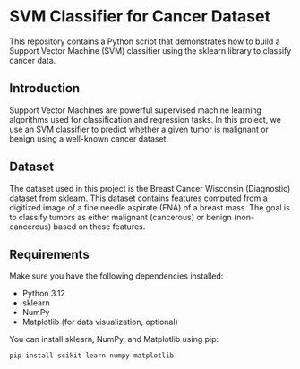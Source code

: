 # SVM Classifier for Cancer Dataset

This repository contains a Python script that demonstrates how to build a Support Vector Machine (SVM) classifier using the sklearn library to classify cancer data.

## Introduction

Support Vector Machines are powerful supervised machine learning algorithms used for classification and regression tasks. In this project, we use an SVM classifier to predict whether a given tumor is malignant or benign using a well-known cancer dataset.

## Dataset

The dataset used in this project is the Breast Cancer Wisconsin (Diagnostic) dataset from sklearn. This dataset contains features computed from a digitized image of a fine needle aspirate (FNA) of a breast mass. The goal is to classify tumors as either malignant (cancerous) or benign (non-cancerous) based on these features.

## Requirements

Make sure you have the following dependencies installed:

- Python 3.12
- sklearn
- NumPy
- Matplotlib (for data visualization, optional)

You can install sklearn, NumPy, and Matplotlib using pip:

```bash
pip install scikit-learn numpy matplotlib
